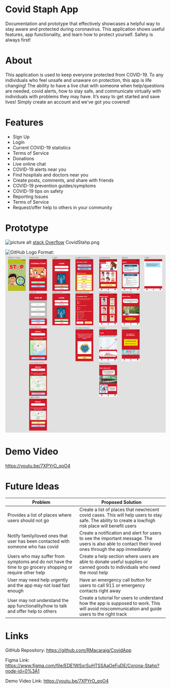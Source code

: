 # Covid Staph App
Documentation and prototype that effectively showcases a helpful way to stay aware and protected during coronavirus. This application shows useful features, app functionality, and learn how to protect yourself. Safety is always first! 

# About
This application is used to keep everyone protected from COVID-19. To any individuals who feel unsafe and unaware on protection, this app is life changing! The ability to have a live chat with someone when help/questions are needed, covid alerts, how to stay safe, and communicate virtually with individuals with problems they may have. It’s easy to get started and save lives! Simply create an account and we’ve got you covered!  

# Features
* Sign Up
* Login
* Current COVID-19 statistics
* Terms of Service
* Donations 
* Live online chat
* COVID-19 alerts near you
* Find hospitals and doctors near you 
* Create posts, comments, and share with friends
* COVID-19 prevention guides/symptoms 
* COVID-19 tips on safety
* Reporting Issues
* Terms of Service 
* Request/offer help to others in your community 

# Prototype
![picture alt](https://github.com/RMacaraig/CovidApp/CovidStahp.png/200x150)
[stack Overflow](http://lmsotfy.com/so.png)
CovidStahp.png

![GitHub Logo](/images/CovidStahp.png)
Format: ![Alt Text](https://github.com/RMacaraig/CovidApp/blob/main/CovidStahp.png)

# Demo Video
https://youtu.be/7XPYrO_qoO4

# Future Ideas
| Problem  | Proposed Solution |
| ------------- | ------------- |
| Provides a list of places where users should not go | Create a list of places that new/recent covid cases. This will help users to stay safe. The ability to create a low/high risk place will benefit users  |
| Notify family/loved ones that user has been contacted with someone who has covid  | Create a notification and alert for users to see the important message. The users is also able to contact their loved ones through the app immediately  |
| Users who may suffer from symptoms and do not have the time to go grocery shopping or require other help  | Create a help section where users are able to donate useful supplies or canned goods to individuals who need the most help   |
| User may need help urgently and the app may not load fast enough | Have an emergency call button for users to call 911 or emergency contacts right away  |
| User may not understand the app functionality/how to talk and offer help to others  | Create a tutorial for users to understand how the app is supposed to work. This will avoid miscommunication and guide users to the right track  |

# Links
GitHub Repository:
https://github.com/RMacaraig/CovidApp

Figma Link:
https://www.figma.com/file/EDE1WSxrSuHTSSAaOeFuDE/Corona-Stahp?node-id=0%3A1

Demo Video Link:
https://youtu.be/7XPYrO_qoO4


